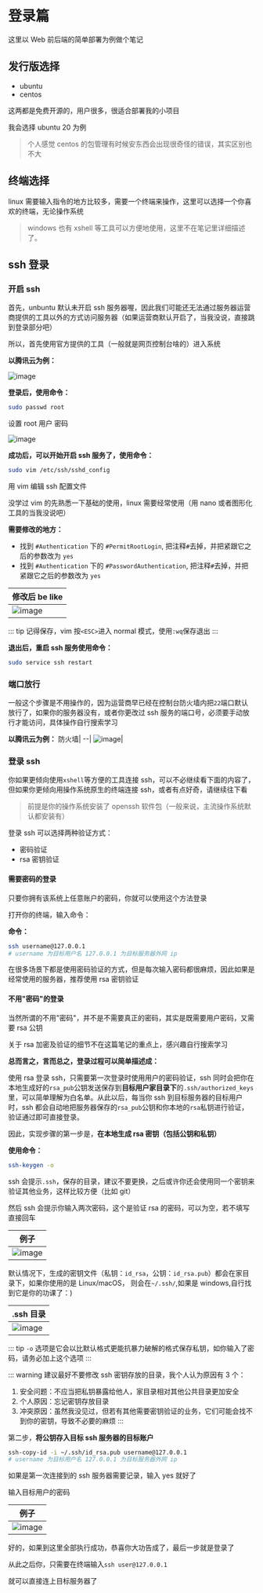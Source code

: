 # 登录篇
这里以 Web 前后端的简单部署为例做个笔记


## 发行版选择

- ubuntu
- centos

这两都是免费开源的，用户很多，很适合部署我的小项目

我会选择 ubuntu 20 为例

> 个人感觉 centos 的包管理有时候安东西会出现很奇怪的错误，其实区别也不大


## 终端选择
linux 需要输入指令的地方比较多，需要一个终端来操作，这里可以选择一个你喜欢的终端，无论操作系统

> windows 也有 xshell 等工具可以方便地使用，这里不在笔记里详细描述了。


## ssh 登录

### 开启 ssh
首先，unbuntu 默认未开启 ssh 服务器喔，因此我们可能还无法通过服务器运营商提供的工具以外的方式访问服务器（如果运营商默认开启了，当我没说，直接跳到登录部分吧）


所以，首先使用官方提供的工具（一般就是网页控制台啥的）进入系统

<b>以腾讯云为例：</b>

![image](https://user-images.githubusercontent.com/94043894/184609254-74a555be-d8ee-48f4-a2e7-0204b0760ce4.png)

<b>登录后，使用命令：</b>
```bash
sudo passwd root
```
设置 root 用户 密码

![image](https://user-images.githubusercontent.com/94043894/184610272-0d846161-24eb-475a-980a-c65b25971587.png)


<b>成功后，可以开始开启 ssh 服务了，使用命令：</b>

```bash
sudo vim /etc/ssh/sshd_config
```

用 vim 编辑 ssh 配置文件

没学过 vim 的先熟悉一下基础的使用，linux 需要经常使用（用 nano 或者图形化工具的当我没说吧）


<b>需要修改的地方：</b>
- 找到 `#Authentication` 下的 `#PermitRootLogin`, 把注释`#`去掉，并把紧跟它之后的参数改为 `yes`
- 找到 `#Authentication` 下的 `#PasswordAuthentication`, 把注释`#`去掉，并把紧跟它之后的参数改为 `yes`

修改后 be like|
--|
![image](https://user-images.githubusercontent.com/94043894/184612083-1024b9f6-51bc-4ca3-b85e-2bd3d5a683fd.png)|

::: tip
记得保存，vim 按`<ESC>`进入 normal 模式，使用`:wq`保存退出
:::

<b>退出后，重启 ssh 服务使用命令：</b>

```bash
sudo service ssh restart
```

### 端口放行

一般这个步骤是不用操作的，因为运营商早已经在控制台防火墙内把`22`端口默认放行了，如果你的服务器没有，或者你更改过 ssh 服务的端口号，必须要手动放行才能访问，具体操作自行搜索学习


<b>以腾讯云为例：</b>
防火墙|
--|
![image](https://user-images.githubusercontent.com/94043894/184619764-ccdae88b-8939-4c87-b06b-3ce3721aaee4.png)|



### 登录 ssh
你如果更倾向使用`xshell`等方便的工具连接 ssh，可以不必继续看下面的内容了，但如果你更倾向用操作系统原生的终端连接 ssh，或者有点好奇，请继续往下看

> 前提是你的操作系统安装了 openssh 软件包（一般来说，主流操作系统默认都安装有）

登录 ssh 可以选择两种验证方式：
- 密码验证
- rsa 密钥验证

#### 需要密码的登录
只要你拥有该系统上任意账户的密码，你就可以使用这个方法登录

打开你的终端，输入命令：

<b>命令：</b>

```bash
ssh username@127.0.0.1
# username 为目标用户名 127.0.0.1 为目标服务器外网 ip
```

在很多场景下都是使用密码验证的方式，但是每次输入密码都很麻烦，因此如果是经常使用的服务器，推荐使用 rsa 密钥验证


#### 不用"密码"的登录
当然所谓的不用"密码"，并不是不需要真正的密码，其实是既需要用户密码，又需要 rsa 公钥

关于 rsa 加密及验证的细节不在这篇笔记的重点上，感兴趣自行搜索学习

<b>总而言之，言而总之，登录过程可以简单描述成：</b>

使用 rsa 登录 ssh，只需要第一次登录时使用用户的密码验证，ssh 同时会把你在本地生成好的`rsa_pub`公钥发送保存到<b>目标用户家目录下</b>的`.ssh/authorized_keys`里，可以简单理解为白名单。从此以后，每当你 ssh 到目标服务器的目标用户时，ssh 都会自动地把服务器保存的`rsa_pub`公钥和你本地的`rsa`私钥进行验证，验证通过即可直接登录。


因此，实现步骤的第一步是，<b>在本地生成 rsa 密钥（包括公钥和私钥）</b>


<b>使用命令：</b>

```bash
ssh-keygen -o
```

ssh 会提示`.ssh`，保存的目录，建议不要更换，之后或许你还会使用同一个密钥来验证其他业务，这样比较方便（比如 git）

然后 ssh 会提示你输入两次密码，这个是验证 rsa 的密码，可以为空，若不填写直接回车

例子|
--|
![image](https://user-images.githubusercontent.com/94043894/184626262-1537d337-38f9-4412-bd67-7de6bd96806f.png)|

默认情况下，生成的密钥文件（私钥：`id_rsa`，公钥：`id_rsa.pub`）都会在家目录下，如果你使用的是 Linux/macOS， 则会在`~/.ssh/`,如果是 windows,自行找到它是你的功课了：)

.ssh 目录|
--|
![image](https://user-images.githubusercontent.com/94043894/184627354-af54aa2b-d9e0-4ef0-8ec5-80dfd87027b0.png)|

::: tip
`-o` 选项是它会以比默认格式更能抗暴力破解的格式保存私钥，如你输入了密码，请务必加上这个选项
:::

::: warning
建议最好不要修改 ssh 密钥存放的目录，我个人认为原因有 3 个：
1. 安全问题：不应当把私钥暴露给他人，家目录相对其他公共目录更加安全
2. 个人原因：忘记密钥存放目录
3. 冲突原因：虽然我没见过，但若有其他需要密钥验证的业务，它们可能会找不到你的密钥，导致不必要的麻烦
:::


第二步，<b>将公钥存入目标 ssh 服务器的目标账户</b>


```bash
ssh-copy-id -i ~/.ssh/id_rsa.pub username@127.0.0.1
# username 为目标用户名 127.0.0.1 为目标服务器外网 ip
```

如果是第一次连接到的 ssh 服务器需要记录，输入 yes 就好了

输入目标用户的密码

例子|
--|
![image](https://user-images.githubusercontent.com/94043894/184628410-3eff90e1-28f7-4d55-a026-0dea4e2749b0.png)|


好的，如果到这里全部执行成功，恭喜你大功告成了，最后一步就是登录了

从此之后你，只需要在终端输入`ssh user@127.0.0.1`

就可以直接连上目标服务器了
